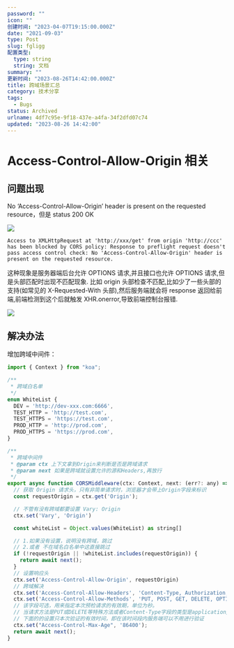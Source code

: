 ```yaml
---
password: ""
icon: ""
创建时间: "2023-04-07T19:15:00.000Z"
date: "2021-09-03"
type: Post
slug: fgligg
配置类型:
  type: string
  string: 文档
summary: ""
更新时间: "2023-08-26T14:42:00.000Z"
title: 跨域场景汇总
category: 技术分享
tags:
  - Bugs
status: Archived
urlname: 4df7c95e-9f18-437e-a4fa-34f2dfd07c74
updated: "2023-08-26 14:42:00"
---
```


# Access-Control-Allow-Origin 相关

## 问题出现

No ‘Access-Control-Allow-Origin’ header is present on the requested resource，但是 status 200 OK

![](https://blogimagesrep-1257180516.cos.ap-guangzhou.myqcloud.com/1874-blog-images/34e646ec70237235fad121bde10702e6.png)

```text
Access to XMLHttpRequest at 'http://xxx/get' from origin 'http://ccc' has been blocked by CORS policy: Response to preflight request doesn't pass access control check: No 'Access-Control-Allow-Origin' header is present on the requested resource.
```

这种现象是服务器端后台允许 OPTIONS 请求,并且接口也允许 OPTIONS 请求,但是头部匹配时出现不匹配现象. 比如 origin 头部检查不匹配,比如少了一些头部的支持(如常见的 X-Requested-With 头部),然后服务端就会将 response 返回给前端,前端检测到这个后就触发 XHR.onerror,导致前端控制台报错.

![](https://blogimagesrep-1257180516.cos.ap-guangzhou.myqcloud.com/1874-blog-images/be49cba240a29a2b3e681a90a67da7f0.png)

## 解决办法

增加跨域中间件：

```javascript
import { Context } from "koa";

/**
 * 跨域白名单
 */
enum WhiteList {
  DEV = 'http://dev-xxx.com:6666',
  TEST_HTTP = 'http://test.com',
  TEST_HTTPS = 'https://test.com',
  PROD_HTTP = 'http://prod.com',
  PROD_HTTPS = 'https://prod.com',
}

/**
 * 跨域中间件
 * @param ctx 上下文拿到Origin来判断是否是跨域请求
 * @param next 如果是跨域就设置允许的源和Headers,再放行
 */
export async function CORSMiddleware(ctx: Context, next: (err?: any) => Promise<any>): Promise<any> {
  // 获取 Origin 请求头，只有非简单请求时，浏览器才会带上Origin字段来标识
  const requestOrigin = ctx.get('Origin');

  // 不管有没有跨域都要设置 Vary: Origin
  ctx.set('Vary', 'Origin')

  const whiteList = Object.values(WhiteList) as string[]

  // 1.如果没有设置，说明没有跨域，跳过
  // 2.或者 不在域名白名单中这直接跳过
  if (!requestOrigin || !whiteList.includes(requestOrigin)) {
    return await next();
  }
  // 设置响应头
  ctx.set('Access-Control-Allow-Origin', requestOrigin)
  // 跨域解决
  ctx.set('Access-Control-Allow-Headers', 'Content-Type, Authorization, X-Requested-With');
  ctx.set('Access-Control-Allow-Methods', 'PUT, POST, GET, DELETE, OPTIONS');
  // 该字段可选，用来指定本次预检请求的有效期，单位为秒。
  // 当请求方法是PUT或DELETE等特殊方法或者Content-Type字段的类型是application/json时，服务器会提前发送一次请求进行验证
  // 下面的的设置只本次验证的有效时间，即在该时间段内服务端可以不用进行验证
  ctx.set("Access-Control-Max-Age", '86400');
  return await next();
}
```
